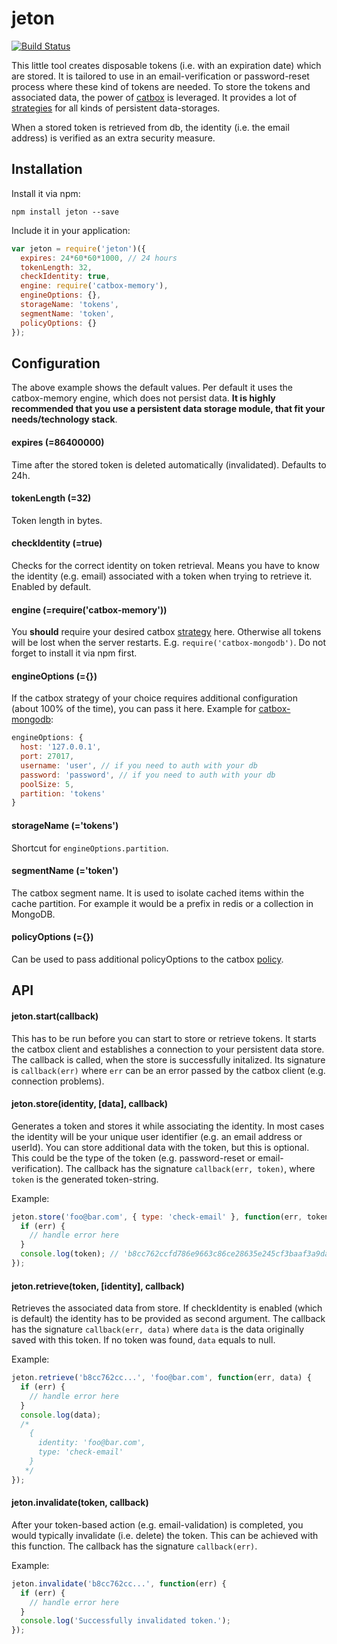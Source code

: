 # jeton

[![Build Status](https://travis-ci.org/chmanie/jeton.svg)](https://travis-ci.org/chmanie/jeton)

This little tool creates disposable tokens (i.e. with an expiration date) which are stored. It is tailored to use in an email-verification or password-reset process where these kind of tokens are needed. To store the tokens and associated data, the power of [catbox](https://github.com/hapijs/catbox) is leveraged. It provides a lot of [strategies](https://github.com/hapijs/catbox#installation) for all kinds of persistent data-storages.

When a stored token is retrieved from db, the identity (i.e. the email address) is verified as an extra security measure.

## Installation

Install it via npm:

```
npm install jeton --save
```

Include it in your application:

```javascript
var jeton = require('jeton')({
  expires: 24*60*60*1000, // 24 hours
  tokenLength: 32,
  checkIdentity: true,
  engine: require('catbox-memory'),
  engineOptions: {},
  storageName: 'tokens',
  segmentName: 'token',
  policyOptions: {}
});
```

## Configuration

The above example shows the default values. Per default it uses the catbox-memory engine, which does not persist data. **It is highly recommended that you use a persistent data storage module, that fit your needs/technology stack**.

#### expires (=86400000)

Time after the stored token is deleted automatically (invalidated). Defaults to 24h.

#### tokenLength (=32)

Token length in bytes.

#### checkIdentity (=true)

Checks for the correct identity on token retrieval. Means you have to know the identity (e.g. email) associated with a token when trying to retrieve it. Enabled by default.

#### engine (=require('catbox-memory'))

You **should** require your desired catbox [strategy](https://github.com/hapijs/catbox#installation) here. Otherwise all tokens will be lost when the server restarts. E.g. ```require('catbox-mongodb')```. Do not forget to install it via npm first.

#### engineOptions (={})

If the catbox strategy of your choice requires additional configuration (about 100% of the time), you can pass it here. Example for [catbox-mongodb](https://github.com/hapijs/catbox-mongodb#options):

```javascript
engineOptions: {
  host: '127.0.0.1',
  port: 27017,
  username: 'user', // if you need to auth with your db
  password: 'password', // if you need to auth with your db
  poolSize: 5,
  partition: 'tokens'
}
```

#### storageName (='tokens')

Shortcut for ```engineOptions.partition```.

#### segmentName (='token')

The catbox segment name. It is used to isolate cached items within the cache partition. For example it would be a prefix in redis or a collection in MongoDB.

#### policyOptions (={})

Can be used to pass additional policyOptions to the catbox [policy](https://github.com/hapijs/catbox#policy).

## API

#### jeton.start(callback)

This has to be run before you can start to store or retrieve tokens. It starts the catbox client and establishes a connection to your persistent data store. The callback is called, when the store is successfully initalized. Its signature is `callback(err)` where `err` can be an error passed by the catbox client (e.g. connection problems).

#### jeton.store(identity, [data], callback)

Generates a token and stores it while associating the identity. In most cases the identity will be your unique user identifier (e.g. an email address or userId). You can store additional data with the token, but this is optional. This could be the type of the token (e.g. password-reset or email-verification). The callback has the signature `callback(err, token)`, where `token` is the generated token-string.

Example:

```javascript
jeton.store('foo@bar.com', { type: 'check-email' }, function(err, token) {
  if (err) {
    // handle error here
  }
  console.log(token); // 'b8cc762ccfd786e9663c86ce28635e245cf3baaf3a9da6669ffd9975280e22e2'
});
```

#### jeton.retrieve(token, [identity], callback)

Retrieves the associated data from store. If checkIdentity is enabled (which is default) the identity has to be provided as second argument. The callback has the signature `callback(err, data)` where `data` is the data originally saved with this token. If no token was found, `data` equals to null.

Example:

```javascript
jeton.retrieve('b8cc762cc...', 'foo@bar.com', function(err, data) {
  if (err) {
    // handle error here
  }
  console.log(data);
  /*
    {
      identity: 'foo@bar.com',
      type: 'check-email'
    }
   */
});
```

#### jeton.invalidate(token, callback)

After your token-based action (e.g. email-validation) is completed, you would typically invalidate (i.e. delete) the token. This can be achieved with this function. The callback has the signature `callback(err)`.

Example:

```javascript
jeton.invalidate('b8cc762cc...', function(err) {
  if (err) {
    // handle error here
  }
  console.log('Successfully invalidated token.');
});
```
